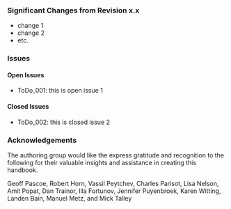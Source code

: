 

### Significant Changes from Revision x.x

- change 1
- change 2
- etc.

### Issues

#### Open Issues

- ToDo_001: this is open issue 1

#### Closed Issues

- ToDo_002: this is closed issue 2

### Acknowledgements

The authoring group would like the express gratitude and recognition to the following for their valuable insights and assistance in creating this handbook.

Geoff Pascoe, Robert Horn, Vassil Peytchev, Charles Parisot, Lisa Nelson, Amit Popat, Dan Trainor, Illa Fortunov, Jennifer Puyenbroek, Karen Witting, Landen Bain, Manuel Metz, and Mick Talley 
